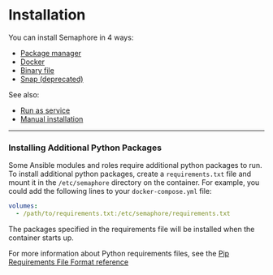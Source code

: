 # Installation

You can install Semaphore in 4 ways:

* [Package manager](./installation/package-manager)
* [Docker](./installation/docker)
* [Binary file](./installation/binary-file)
* [Snap (deprecated)](./installation/snap)

See also:
* [Run as service](./installation/binary-file.md#run-as-a-service)
* [Manual installation](./installation_manually.md)

----


### Installing Additional Python Packages

Some Ansible modules and roles require additional python packages to run. To install additional python packages, create a `requirements.txt` file and mount it in the `/etc/semaphore` directory on the container. For example, you could add the following lines to your `docker-compose.yml` file:

```yaml
volumes:
  - /path/to/requirements.txt:/etc/semaphore/requirements.txt
```

The packages specified in the requirements file will be installed when the container starts up.

For more information about Python requirements files, see the [Pip Requirements File Format reference](https://pip.pypa.io/en/stable/reference/requirements-file-format/)
